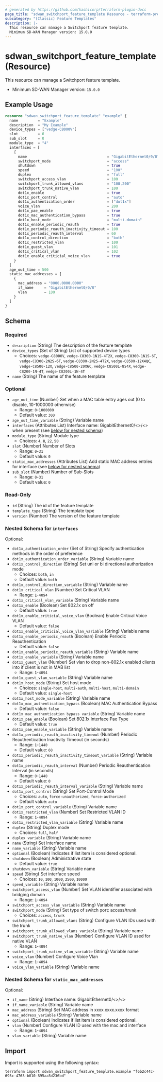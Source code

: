```yaml
---
# generated by https://github.com/hashicorp/terraform-plugin-docs
page_title: "sdwan_switchport_feature_template Resource - terraform-provider-sdwan"
subcategory: "(Classic) Feature Templates"
description: |-
  This resource can manage a Switchport feature template.
  Minimum SD-WAN Manager version: 15.0.0
---
```


# sdwan_switchport_feature_template (Resource)

This resource can manage a Switchport feature template.
  - Minimum SD-WAN Manager version: `15.0.0`

## Example Usage

```terraform
resource "sdwan_switchport_feature_template" "example" {
  name         = "Example"
  description  = "My Example"
  device_types = ["vedge-C8000V"]
  slot         = 0
  sub_slot     = 0
  module_type  = "4"
  interfaces = [
    {
      name                                     = "GigabitEthernet0/0/0"
      switchport_mode                          = "access"
      shutdown                                 = true
      speed                                    = "100"
      duplex                                   = "full"
      switchport_access_vlan                   = 100
      switchport_trunk_allowed_vlans           = "100,200"
      switchport_trunk_native_vlan             = 100
      dot1x_enable                             = true
      dot1x_port_control                       = "auto"
      dot1x_authentication_order               = ["dot1x"]
      voice_vlan                               = 200
      dot1x_pae_enable                         = true
      dot1x_mac_authentication_bypass          = true
      dot1x_host_mode                          = "multi-domain"
      dot1x_enable_periodic_reauth             = true
      dot1x_periodic_reauth_inactivity_timeout = 100
      dot1x_periodic_reauth_interval           = 60
      dot1x_control_direction                  = "both"
      dot1x_restricted_vlan                    = 100
      dot1x_guest_vlan                         = 101
      dot1x_critical_vlan                      = 102
      dot1x_enable_criticial_voice_vlan        = true
    }
  ]
  age_out_time = 500
  static_mac_addresses = [
    {
      mac_address = "0000.0000.0000"
      if_name     = "GigabitEthernet0/0/0"
      vlan        = 100
    }
  ]
}
```

<!-- schema generated by tfplugindocs -->
## Schema

### Required

- `description` (String) The description of the feature template
- `device_types` (Set of String) List of supported device types
  - Choices: `vedge-C8000V`, `vedge-C8300-1N1S-4T2X`, `vedge-C8300-1N1S-6T`, `vedge-C8300-2N2S-6T`, `vedge-C8300-2N2S-4T2X`, `vedge-C8500-12X4QC`, `vedge-C8500-12X`, `vedge-C8500-20X6C`, `vedge-C8500L-8S4X`, `vedge-C8200-1N-4T`, `vedge-C8200L-1N-4T`
- `name` (String) The name of the feature template

### Optional

- `age_out_time` (Number) Set when a MAC table entry ages out (0 to disable, 10-1000000 otherwise)
  - Range: `0`-`1000000`
  - Default value: `300`
- `age_out_time_variable` (String) Variable name
- `interfaces` (Attributes List) Interface name: GigabitEthernet0/<>/<> when present (see [below for nested schema](#nestedatt--interfaces))
- `module_type` (String) Module type
  - Choices: `4`, `8`, `22`, `50`
- `slot` (Number) Number of Slots
  - Range: `0`-`31`
  - Default value: `0`
- `static_mac_addresses` (Attributes List) Add static MAC address entries for interface (see [below for nested schema](#nestedatt--static_mac_addresses))
- `sub_slot` (Number) Number of Sub-Slots
  - Range: `0`-`31`
  - Default value: `0`

### Read-Only

- `id` (String) The id of the feature template
- `template_type` (String) The template type
- `version` (Number) The version of the feature template

<a id="nestedatt--interfaces"></a>
### Nested Schema for `interfaces`

Optional:

- `dot1x_authentication_order` (Set of String) Specify authentication methods in the order of preference
- `dot1x_authentication_order_variable` (String) Variable name
- `dot1x_control_direction` (String) Set uni or bi directional authorization mode
  - Choices: `both`, `in`
  - Default value: `both`
- `dot1x_control_direction_variable` (String) Variable name
- `dot1x_critical_vlan` (Number) Set Critical VLAN
  - Range: `1`-`4094`
- `dot1x_critical_vlan_variable` (String) Variable name
- `dot1x_enable` (Boolean) Set 802.1x on off
  - Default value: `true`
- `dot1x_enable_criticial_voice_vlan` (Boolean) Enable Critical Voice VLAN
  - Default value: `false`
- `dot1x_enable_criticial_voice_vlan_variable` (String) Variable name
- `dot1x_enable_periodic_reauth` (Boolean) Enable Periodic Reauthentication
  - Default value: `false`
- `dot1x_enable_periodic_reauth_variable` (String) Variable name
- `dot1x_enable_variable` (String) Variable name
- `dot1x_guest_vlan` (Number) Set vlan to drop non-802.1x enabled clients into if client is not in MAB list
  - Range: `1`-`4094`
- `dot1x_guest_vlan_variable` (String) Variable name
- `dot1x_host_mode` (String) Set host mode
  - Choices: `single-host`, `multi-auth`, `multi-host`, `multi-domain`
  - Default value: `single-host`
- `dot1x_host_mode_variable` (String) Variable name
- `dot1x_mac_authentication_bypass` (Boolean) MAC Authentication Bypass
  - Default value: `false`
- `dot1x_mac_authentication_bypass_variable` (String) Variable name
- `dot1x_pae_enable` (Boolean) Set 802.1x Interface Pae Type
  - Default value: `true`
- `dot1x_pae_enable_variable` (String) Variable name
- `dot1x_periodic_reauth_inactivity_timeout` (Number) Periodic Reauthentication Inactivity Timeout (in seconds)
  - Range: `1`-`1440`
  - Default value: `60`
- `dot1x_periodic_reauth_inactivity_timeout_variable` (String) Variable name
- `dot1x_periodic_reauth_interval` (Number) Periodic Reauthentication Interval (in seconds)
  - Range: `0`-`1440`
  - Default value: `0`
- `dot1x_periodic_reauth_interval_variable` (String) Variable name
- `dot1x_port_control` (String) Set Port-Control Mode
  - Choices: `auto`, `force-unauthorized`, `force-authorized`
  - Default value: `auto`
- `dot1x_port_control_variable` (String) Variable name
- `dot1x_restricted_vlan` (Number) Set Restricted VLAN ID
  - Range: `1`-`4094`
- `dot1x_restricted_vlan_variable` (String) Variable name
- `duplex` (String) Duplex mode
  - Choices: `full`, `half`
- `duplex_variable` (String) Variable name
- `name` (String) Set Interface name
- `name_variable` (String) Variable name
- `optional` (Boolean) Indicates if list item is considered optional.
- `shutdown` (Boolean) Administrative state
  - Default value: `true`
- `shutdown_variable` (String) Variable name
- `speed` (String) Set interface speed
  - Choices: `10`, `100`, `1000`, `2500`, `10000`
- `speed_variable` (String) Variable name
- `switchport_access_vlan` (Number) Set VLAN identifier associated with bridging domain
  - Range: `1`-`4094`
- `switchport_access_vlan_variable` (String) Variable name
- `switchport_mode` (String) Set type of switch port: access/trunk
  - Choices: `access`, `trunk`
- `switchport_trunk_allowed_vlans` (String) Configure VLAN IDs used with the trunk
- `switchport_trunk_allowed_vlans_variable` (String) Variable name
- `switchport_trunk_native_vlan` (Number) Configure VLAN ID used for native VLAN
  - Range: `1`-`4094`
- `switchport_trunk_native_vlan_variable` (String) Variable name
- `voice_vlan` (Number) Configure Voice Vlan
  - Range: `1`-`4094`
- `voice_vlan_variable` (String) Variable name


<a id="nestedatt--static_mac_addresses"></a>
### Nested Schema for `static_mac_addresses`

Optional:

- `if_name` (String) Interface name: GigabitEthernet0/<>/<>
- `if_name_variable` (String) Variable name
- `mac_address` (String) Set MAC address in xxxx.xxxx.xxxx format
- `mac_address_variable` (String) Variable name
- `optional` (Boolean) Indicates if list item is considered optional.
- `vlan` (Number) Configure VLAN ID used with the mac and interface
  - Range: `1`-`4094`
- `vlan_variable` (String) Variable name

## Import

Import is supported using the following syntax:

```shell
terraform import sdwan_switchport_feature_template.example "f6b2c44c-693c-4763-b010-895aa3d236bd"
```
